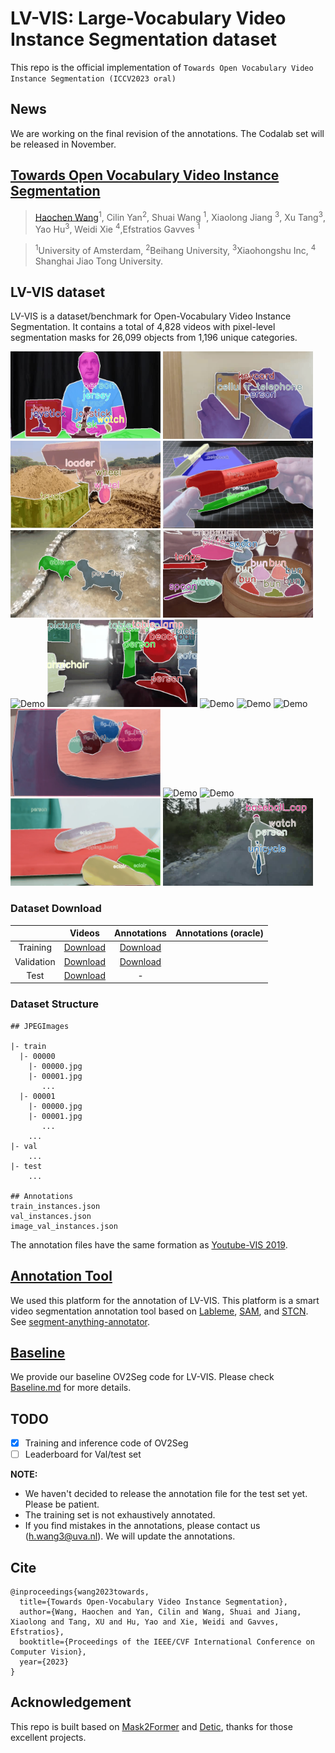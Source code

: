 # LV-VIS: Large-Vocabulary Video Instance Segmentation dataset

This repo is the official implementation of `Towards Open Vocabulary Video Instance Segmentation (ICCV2023 oral)`

## News
We are working on the final revision of the annotations. The Codalab set will be released in November.

## [Towards Open Vocabulary Video Instance Segmentation](https://arxiv.org/pdf/2304.01715.pdf)

>[Haochen Wang](https://scholar.google.com/citations?user=WTZX3y8AAAAJ&hl)<sup>1</sup>\, Cilin Yan<sup>2</sup>\, Shuai Wang <sup>1</sup>\, Xiaolong Jiang <sup>3</sup>\, Xu Tang<sup>3</sup>\, Yao Hu<sup>3</sup>, Weidi Xie <sup>4</sup>,Efstratios Gavves <sup>1</sup>

><sup>1</sup>University of Amsterdam, <sup>2</sup>Beihang University, <sup>3</sup>Xiaohongshu Inc, <sup>4</sup> Shanghai Jiao Tong University.

## LV-VIS dataset

LV-VIS is a dataset/benchmark for Open-Vocabulary Video Instance Segmentation. It contains a total of 4,828 videos with pixel-level segmentation masks for 26,099 objects from 1,196 unique categories.

<img src="assert/dataset/visualizations/00000.gif" alt="Demo" width="240" height="140"> <img src="assert/dataset/visualizations/00001.gif" alt="Demo" width="240" height="140">
<img src="assert/dataset/visualizations/00005.gif" alt="Demo" width="240" height="140">
<img src="assert/dataset/visualizations/00012.gif" alt="Demo" width="240" height="140">
<img src="assert/dataset/visualizations/00013.gif" alt="Demo" width="240" height="140">
<img src="assert/dataset/visualizations/00018.gif" alt="Demo" width="240" height="140">
<img src="assert/dataset/visualizations/00028.gif" alt="Demo" width="240" height="140">
<img src="assert/dataset/visualizations/00035.gif" alt="Demo" width="240" height="140">
<img src="assert/dataset/visualizations/00058.gif" alt="Demo" width="240" height="140">
<img src="assert/dataset/visualizations/00066.gif" alt="Demo" width="240" height="140">
<img src="assert/dataset/visualizations/00078.gif" alt="Demo" width="240" height="140">
<img src="assert/dataset/visualizations/00087.gif" alt="Demo" width="240" height="140">
<img src="assert/dataset/visualizations/00119.gif" alt="Demo" width="240" height="140">
<img src="assert/dataset/visualizations/00129.gif" alt="Demo" width="240" height="140">
<img src="assert/dataset/visualizations/00199.gif" alt="Demo" width="240" height="140">
<img src="assert/dataset/visualizations/00203.gif" alt="Demo" width="240" height="140">

### Dataset Download

<!-- 
- [Training Videos](https://drive.google.com/file/d/1er2lBQLF75TI5O4wzGyur0YYoohMK6C3/view?usp=sharing)
- [Validation Videos](https://drive.google.com/file/d/1vTYUz_XLOBnYb9e7upJsZM-nQz2S6wDn/view?usp=drive_link)
- [Test Videos](https://drive.google.com/file/d/13Hgz2hxOPbe4_yTiUpwWb2ZWphaP06AF/view?usp=drive_link)
- [Training Annotations](https://drive.google.com/file/d/18ifd40HuXbjKBtwpUzmboucmOSuAzD1n/view?usp=sharing)
- [Validation Annotations](https://drive.google.com/file/d/1hvZHShzVNmxIQrGGB1chZTV2nqGShi6X/view?usp=drive_link)
- [Validation Annotations (oracle)](https://drive.google.com/file/d/1jmD4aQoP98nOdo_mjtV1eiCAsFGORN0R/view?usp=sharing)
# iccv23
| | Videos | Annotations | Annotations (oracle) |
| :---: | :---: | :---: | :---: |
| Training | [Download](https://drive.google.com/file/d/1er2lBQLF75TI5O4wzGyur0YYoohMK6C3/view?usp=sharing) | [Download](https://drive.google.com/file/d/18ifd40HuXbjKBtwpUzmboucmOSuAzD1n/view?usp=sharing) | - |
| Validation | [Download](https://drive.google.com/file/d/1vTYUz_XLOBnYb9e7upJsZM-nQz2S6wDn/view?usp=drive_link) | [Download](https://drive.google.com/file/d/1hvZHShzVNmxIQrGGB1chZTV2nqGShi6X/view?usp=drive_link) | [Download](https://drive.google.com/file/d/1jmD4aQoP98nOdo_mjtV1eiCAsFGORN0R/view?usp=sharing) |
| Test | [Download](https://drive.google.com/file/d/13Hgz2hxOPbe4_yTiUpwWb2ZWphaP06AF/view?usp=drive_link) | - | - |
-->

| | Videos | Annotations | Annotations (oracle) |
| :---: | :---: | :---: | :---: |
| Training | [Download](https://drive.google.com/file/d/1er2lBQLF75TI5O4wzGyur0YYoohMK6C3/view?usp=sharing) | [Download](https://drive.google.com/file/d/12L4_RJQtJaXW-FE5dcAqSGJOzQEgI36v/view?usp=drive_link) |
| Validation | [Download](https://drive.google.com/file/d/1vTYUz_XLOBnYb9e7upJsZM-nQz2S6wDn/view?usp=drive_link) | [Download](https://drive.google.com/file/d/1nmCu0ZagifFIL22r5lWIeB4OIRCeJRld/view?usp=drive_link) |
| Test | [Download](https://drive.google.com/file/d/13Hgz2hxOPbe4_yTiUpwWb2ZWphaP06AF/view?usp=drive_link) | - |


### Dataset Structure

```
## JPEGImages

|- train
  |- 00000
    |- 00000.jpg
    |- 00001.jpg
       ...
  |- 00001
    |- 00000.jpg
    |- 00001.jpg
       ...
    ...
|- val
    ...
|- test
    ...

## Annotations
train_instances.json
val_instances.json
image_val_instances.json

```
The annotation files have the same formation as [Youtube-VIS 2019](https://youtube-vos.org/challenge/2019).


## [Annotation Tool](https://github.com/haochenheheda/segment-anything-annotator)
We used this platform for the annotation of LV-VIS.
This platform is a smart video segmentation annotation tool based on [Lableme](https://github.com/wkentaro/labelme), [SAM](https://github.com/facebookresearch/segment-anything), and [STCN](https://github.com/haochenheheda/STCN). See [segment-anything-annotator](https://github.com/haochenheheda/segment-anything-annotator).


## [Baseline](https://github.com/haochenheheda/LVVIS/blob/main/Baseline.md)

We provide our baseline OV2Seg code for LV-VIS.
Please check [Baseline.md](https://github.com/haochenheheda/LVVIS/blob/main/Baseline.md) for more details.

## TODO

- [x] Training and inference code of OV2Seg
- [ ] Leaderboard for Val/test set

**NOTE:** 
* We haven't decided to release the annotation file for the test set yet. Please be patient.
* The training set is not exhaustively annotated.
* If you find mistakes in the annotations, please contact us (h.wang3@uva.nl). We will update the annotations.
  
## Cite

```
@inproceedings{wang2023towards,
  title={Towards Open-Vocabulary Video Instance Segmentation},
  author={Wang, Haochen and Yan, Cilin and Wang, Shuai and Jiang, Xiaolong and Tang, XU and Hu, Yao and Xie, Weidi and Gavves, Efstratios},
  booktitle={Proceedings of the IEEE/CVF International Conference on Computer Vision},
  year={2023}
}
```

## Acknowledgement
This repo is built based on [Mask2Former](https://github.com/facebookresearch/Mask2Former) and [Detic](https://github.com/facebookresearch/Detic), thanks for those excellent projects.

